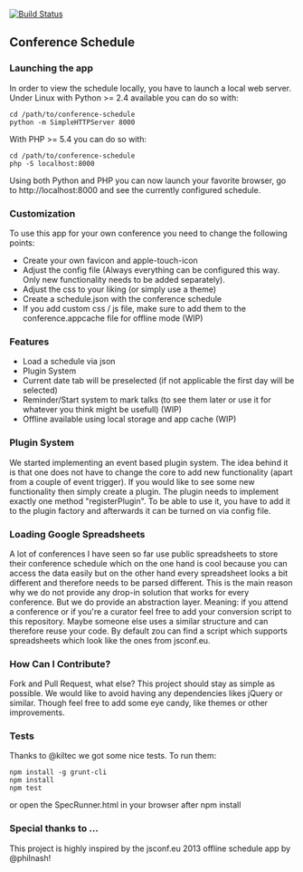 [![Build Status](https://secure.travis-ci.org/glaubinix/conference-schedule.png?branch=master)](http://travis-ci.org/glaubinix/conference-schedule)

## Conference Schedule

### Launching the app
In order to view the schedule locally, you have to launch a local web server.
Under Linux with Python >= 2.4 available you can do so with:

```
cd /path/to/conference-schedule
python -m SimpleHTTPServer 8000
```

With PHP >= 5.4 you can do so with:

```
cd /path/to/conference-schedule
php -S localhost:8000
```

Using both Python and PHP you can now launch your favorite browser, go to http://localhost:8000 and see the currently configured schedule.

### Customization
To use this app for your own conference you need to change the following points:

* Create your own favicon and apple-touch-icon
* Adjust the config file (Always everything can be configured this way. Only new functionality needs to be added separately).
* Adjust the css to your liking (or simply use a theme)
* Create a schedule.json with the conference schedule
* If you add custom css / js file, make sure to add them to the conference.appcache file for offline mode (WIP)

### Features
* Load a schedule via json
* Plugin System
* Current date tab will be preselected (if not applicable the first day will be selected)
* Reminder/Start system to mark talks (to see them later or use it for whatever you think might be usefull) (WIP)
* Offline available using local storage and app cache (WIP)

### Plugin System
We started implementing an event based plugin system. The idea behind it is that one does not have to change the core to add new functionality (apart from a couple of event trigger).
If you would like to see some new functionality then simply create a plugin. The plugin needs to implement exactly one method "registerPlugin". To be able to use it, you have to add it to the plugin factory and afterwards it can be turned on via config file.

### Loading Google Spreadsheets
A lot of conferences I have seen so far use public spreadsheets to store their conference schedule which on the one hand is cool because you can access the data easily but on the other hand every spreadsheet looks a bit different and therefore needs to be parsed different.
This is the main reason why we do not provide any drop-in solution that works for every conference. But we do provide an abstraction layer.
Meaning: if you attend a conference or if you're a curator feel free to add your conversion script to this repository. Maybe someone else uses a similar structure and can therefore reuse your code. By default zou can find a script which supports spreadsheets which look like the ones from jsconf.eu.

### How Can I Contribute?
Fork and Pull Request, what else?
This project should stay as simple as possible. We would like to avoid having any dependencies likes jQuery or similar.
Though feel free to add some eye candy, like themes or other improvements.

### Tests
Thanks to @kiltec we got some nice tests. To run them:
```
npm install -g grunt-cli
npm install
npm test
```
or open the SpecRunner.html in your browser after npm install

### Special thanks to ...
This project is highly inspired by the jsconf.eu 2013 offline schedule app by @philnash!
